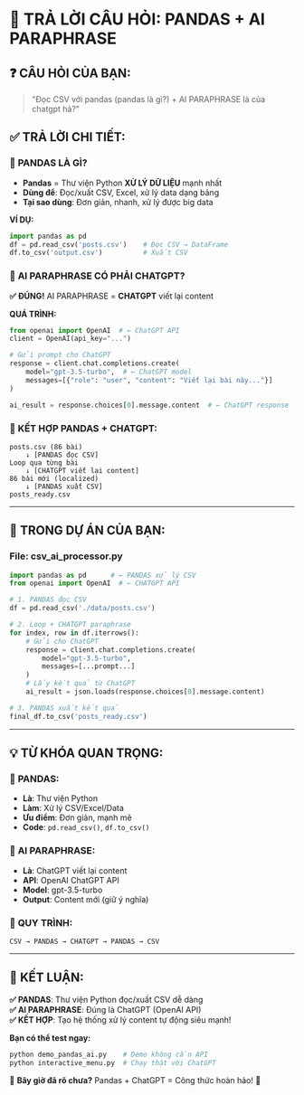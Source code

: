 # 🎯 **TRẢ LỜI CÂU HỎI: PANDAS + AI PARAPHRASE**

## ❓ **CÂU HỎI CỦA BẠN:**
> "Đọc CSV với pandas (pandas là gì?) + AI PARAPHRASE là của chatgpt hả?"

## ✅ **TRẢ LỜI CHI TIẾT:**

### 🐼 **PANDAS LÀ GÌ?**
- **Pandas** = Thư viện Python **XỬ LÝ DỮ LIỆU** mạnh nhất
- **Dùng để**: Đọc/xuất CSV, Excel, xử lý data dạng bảng  
- **Tại sao dùng**: Đơn giản, nhanh, xử lý được big data

**VÍ DỤ:**
```python
import pandas as pd
df = pd.read_csv('posts.csv')    # Đọc CSV → DataFrame
df.to_csv('output.csv')          # Xuất CSV
```

### 🤖 **AI PARAPHRASE CÓ PHẢI CHATGPT?**
**✅ ĐÚNG!** AI PARAPHRASE = **CHATGPT** viết lại content

**QUÁ TRÌNH:**
```python
from openai import OpenAI  # ← ChatGPT API
client = OpenAI(api_key="...")

# Gửi prompt cho ChatGPT
response = client.chat.completions.create(
    model="gpt-3.5-turbo",  # ← ChatGPT model
    messages=[{"role": "user", "content": "Viết lại bài này..."}]
)

ai_result = response.choices[0].message.content  # ← ChatGPT response
```

### 🔗 **KẾT HỢP PANDAS + CHATGPT:**
```
posts.csv (86 bài)
    ↓ [PANDAS đọc CSV]
Loop qua từng bài
    ↓ [CHATGPT viết lại content]  
86 bài mới (localized)
    ↓ [PANDAS xuất CSV]
posts_ready.csv
```

---

## 🎯 **TRONG DỰ ÁN CỦA BẠN:**

### **File: csv_ai_processor.py**
```python
import pandas as pd      # ← PANDAS xử lý CSV
from openai import OpenAI  # ← CHATGPT API

# 1. PANDAS đọc CSV
df = pd.read_csv('./data/posts.csv')

# 2. Loop + CHATGPT paraphrase  
for index, row in df.iterrows():
    # Gửi cho ChatGPT
    response = client.chat.completions.create(
        model="gpt-3.5-turbo",
        messages=[...prompt...]
    )
    # Lấy kết quả từ ChatGPT
    ai_result = json.loads(response.choices[0].message.content)

# 3. PANDAS xuất kết quả
final_df.to_csv('posts_ready.csv')
```

---

## 💡 **TỪ KHÓA QUAN TRỌNG:**

### 🐼 **PANDAS:**
- **Là**: Thư viện Python
- **Làm**: Xử lý CSV/Excel/Data  
- **Ưu điểm**: Đơn giản, mạnh mẽ
- **Code**: `pd.read_csv()`, `df.to_csv()`

### 🤖 **AI PARAPHRASE:**  
- **Là**: ChatGPT viết lại content
- **API**: OpenAI ChatGPT API
- **Model**: gpt-3.5-turbo  
- **Output**: Content mới (giữ ý nghĩa)

### 🚀 **QUY TRÌNH:**
```
CSV → PANDAS → CHATGPT → PANDAS → CSV
```

---

## 🎉 **KẾT LUẬN:**

**✅ PANDAS**: Thư viện Python đọc/xuất CSV dễ dàng  
**✅ AI PARAPHRASE**: Đúng là ChatGPT (OpenAI API)  
**✅ KẾT HỢP**: Tạo hệ thống xử lý content tự động siêu mạnh!

**Bạn có thể test ngay:**
```bash
python demo_pandas_ai.py    # Demo không cần API
python interactive_menu.py  # Chạy thật với ChatGPT
```

🎯 **Bây giờ đã rõ chưa?** Pandas + ChatGPT = Công thức hoàn hảo! 🚀
